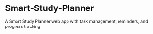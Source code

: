 # Smart-Study-Planner
A Smart Study Planner web app with task management, reminders, and progress tracking
